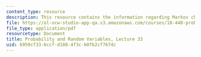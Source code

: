 ```yaml
---
content_type: resource
description: This resource contains the information regarding Markov chains.
file: https://ol-ocw-studio-app-qa.s3.amazonaws.com/courses/18-440-probability-and-random-variables-spring-2014/6959cf336ccfd1084f3cb0fb2cf767dc_MIT18_440S14_Lecture33.pdf
file_type: application/pdf
resourcetype: Document
title: Probability and Random Variables, Lecture 33
uid: 6959cf33-6ccf-d108-4f3c-b0fb2cf767dc
---
```

